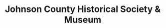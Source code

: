 ---
layout: repo
title: "Johnson County Historical Society & Museum"
id: 11848
permalink: repos/11848/
---